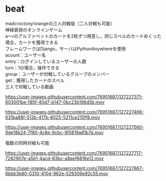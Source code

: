 # beat
madcroctony/orangeの三人対戦版（二人対戦も可能）<br>
神経衰弱のオンラインゲーム<br>
a～rのアルファベットのカードを2枚ずつ用意し，同じスペルのカードめくった場合，カードを獲得できる<br>
フレームワークはDjango，サーバはPythonAnywhereを使用<br>
acount：ユーザー名<br>
entry：ログインしているユーザーの人数<br>
turn：1の場合，操作できる<br>
group：ユーザーが対戦しているグループのメンバー<br>
get：獲得したカードのスペル<br>
三人で対戦している動画<br>

https://user-images.githubusercontent.com/76951687/127227371-603001be-f85f-40d7-b147-0bc23b196d5b.mov

https://user-images.githubusercontent.com/76951687/127227466-631ba88f-512b-417b-8025-5211ce215ff8.mov

https://user-images.githubusercontent.com/76951687/127227560-9de18b24-7f80-4c8e-9cbc-9f5819a81b7d.mov

複数の同時対戦も可能<br>

https://user-images.githubusercontent.com/76951687/127227717-7282907e-a5b1-4acd-83bc-a8aef8816e12.mov

https://user-images.githubusercontent.com/76951687/127227867-6bbb3b80-0310-4104-962e-529309e92c55.mov
